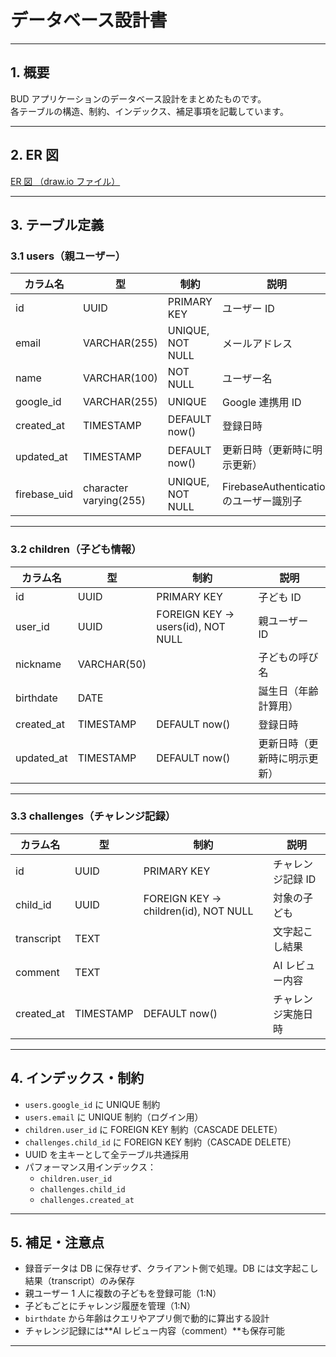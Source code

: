 # データベース設計書

---

## 1. 概要

BUD アプリケーションのデータベース設計をまとめたものです。  
各テーブルの構造、制約、インデックス、補足事項を記載しています。

---

## 2. ER 図

[ER 図 （draw.io ファイル）](./diagrams/database-er.drawio)

---

## 3. テーブル定義

### 3.1 users（親ユーザー）

| カラム名     | 型                     | 制約                | 説明                                    |
| ------------ | ---------------------- | ------------------- | --------------------------------------- |
| id           | UUID                   | PRIMARY KEY         | ユーザー ID                             |
| email        | VARCHAR(255)           | UNIQUE, NOT NULL    | メールアドレス                          |
| name         | VARCHAR(100)           | NOT NULL            | ユーザー名                              |
| google_id    | VARCHAR(255)           | UNIQUE              | Google 連携用 ID                        |
| created_at   | TIMESTAMP              | DEFAULT now()       | 登録日時                                |
| updated_at   | TIMESTAMP              | DEFAULT now()       | 更新日時（更新時に明示更新）            |
| firebase_uid | character varying(255) | UNIQUE, NOT NULL 　 | FirebaseAuthentication のユーザー識別子 |

---

### 3.2 children（子ども情報）

| カラム名   | 型          | 制約                              | 説明                         |
| ---------- | ----------- | --------------------------------- | ---------------------------- |
| id         | UUID        | PRIMARY KEY                       | 子ども ID                    |
| user_id    | UUID        | FOREIGN KEY → users(id), NOT NULL | 親ユーザー ID                |
| nickname   | VARCHAR(50) |                                   | 子どもの呼び名               |
| birthdate  | DATE        |                                   | 誕生日（年齢計算用）         |
| created_at | TIMESTAMP   | DEFAULT now()                     | 登録日時                     |
| updated_at | TIMESTAMP   | DEFAULT now()                     | 更新日時（更新時に明示更新） |

---

### 3.3 challenges（チャレンジ記録）

| カラム名   | 型        | 制約                                 | 説明               |
| ---------- | --------- | ------------------------------------ | ------------------ |
| id         | UUID      | PRIMARY KEY                          | チャレンジ記録 ID  |
| child_id   | UUID      | FOREIGN KEY → children(id), NOT NULL | 対象の子ども       |
| transcript | TEXT      |                                      | 文字起こし結果     |
| comment    | TEXT      |                                      | AI レビュー内容    |
| created_at | TIMESTAMP | DEFAULT now()                        | チャレンジ実施日時 |

---

## 4. インデックス・制約

- `users.google_id` に UNIQUE 制約
- `users.email` に UNIQUE 制約（ログイン用）
- `children.user_id` に FOREIGN KEY 制約（CASCADE DELETE）
- `challenges.child_id` に FOREIGN KEY 制約（CASCADE DELETE）
- UUID を主キーとして全テーブル共通採用
- パフォーマンス用インデックス：
  - `children.user_id`
  - `challenges.child_id`
  - `challenges.created_at`

---

## 5. 補足・注意点

- 録音データは DB に保存せず、クライアント側で処理。DB には文字起こし結果（transcript）のみ保存
- 親ユーザー 1 人に複数の子どもを登録可能（1:N）
- 子どもごとにチャレンジ履歴を管理（1:N）
- `birthdate` から年齢はクエリやアプリ側で動的に算出する設計
- チャレンジ記録には**AI レビュー内容（comment）**も保存可能

---

